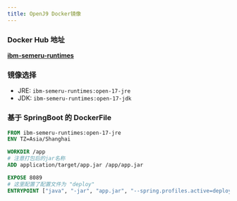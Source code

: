 ```yaml
---
title: OpenJ9 Docker镜像
---
```


### Docker Hub 地址

[**ibm-semeru-runtimes**](https://hub.docker.com/_/ibm-semeru-runtimes)

### 镜像选择
- JRE: `ibm-semeru-runtimes:open-17-jre`
- JDK: `ibm-semeru-runtimes:open-17-jdk`

### 基于 SpringBoot 的 DockerFile

```dockerfile
FROM ibm-semeru-runtimes:open-17-jre
ENV TZ=Asia/Shanghai

WORKDIR /app
# 注意打包后的jar名称
ADD application/target/app.jar /app/app.jar

EXPOSE 8089
# 这里配置了配置文件为 "deploy"
ENTRYPOINT ["java", "-jar", "app.jar", "--spring.profiles.active=deploy"]
```

